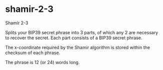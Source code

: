 # shamir-2-3

Shamir 2-3

Splits your BIP39 secret phrase into 3 parts, of which any 2 are necessary to recover the secret.
Each part consists of a BIP39 secret phrase.

The x-coordinate required by the Shamir algorithm is stored within the checksum of each phrase.

The phrase is 12 (or 24) words long.

